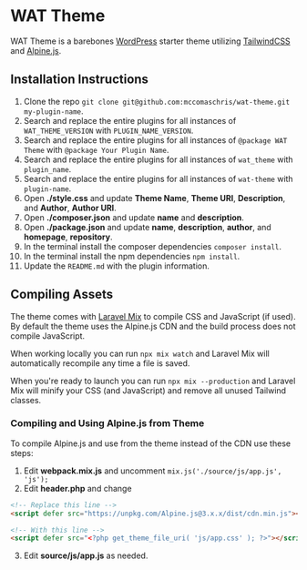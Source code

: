 WAT Theme
===
WAT Theme is a barebones [WordPress](https://www.wordpress.org) starter theme utilizing [TailwindCSS](https://www.tailwindcss.com) and [Alpine.js](https://alpinejs.dev/).

## Installation Instructions
1. Clone the repo `git clone git@github.com:mccomaschris/wat-theme.git my-plugin-name`.
2. Search and replace the entire plugins for all instances of `WAT_THEME_VERSION` with `PLUGIN_NAME_VERSION`.
3. Search and replace the entire plugins for all instances of `@package WAT Theme` with `@package Your Plugin Name`.
4. Search and replace the entire plugins for all instances of `wat_theme` with `plugin_name`.
5. Search and replace the entire plugins for all instances of `wat-theme` with `plugin-name`.
6. Open **./style.css** and update **Theme Name**, **Theme URI**, **Description**, and **Author**, **Author URI**.
7. Open **./composer.json** and update **name** and **description**.
8. Open **./package.json** and update **name**, **description**, **author**, and **homepage**, **repository**.
9. In the terminal install the composer dependencies `composer install`.
10. In the terminal install the npm dependencies `npm install`.
11. Update the `README.md` with the plugin information.

## Compiling Assets
The theme comes with [Laravel Mix](https://www.laravel-mix.com) to compile CSS and JavaScript (if used). By default the theme uses the Alpine.js CDN and the build process does not compile JavaScript.

When working locally you can run `npx mix watch` and Laravel Mix will automatically recompile any time a file is saved.

When you're ready to launch you can run `npx mix --production` and Laravel Mix will minify your CSS (and JavaScript) and remove all unused Tailwind classes.

### Compiling and Using Alpine.js from Theme
To compile Alpine.js and use from the theme instead of the CDN use these steps:
1. Edit **webpack.mix.js** and uncomment `mix.js('./source/js/app.js', 'js');`
2. Edit **header.php** and change
```html
<!-- Replace this line -->
<script defer src="https://unpkg.com/Alpine.js@3.x.x/dist/cdn.min.js"></script>

<!-- With this line -->
<script defer src="<?php get_theme_file_uri( 'js/app.css' ); ?>"></script>
````
3. Edit **source/js/app.js** as needed.
